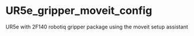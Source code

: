 # UR5e_gripper_moveit_config
UR5e with 2F140 robotiq gripper package using the moveit setup assistant
